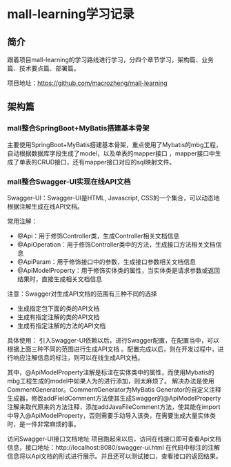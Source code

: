 # mall-learning学习记录
## 简介
跟着项目mall-learning的学习路线进行学习，分四个章节学习，架构篇、业务篇、技术要点篇、部署篇。

项目地址：https://github.com/macrozheng/mall-learning
## 架构篇
### mall整合SpringBoot+MyBatis搭建基本骨架
主要使用SpringBoot+MyBatis搭建基本骨架，重点使用了Mybatis的mbg工程，自动根据数据库字段生成了model，以及单表的mapper接口
，mapper接口中生成了单表的CRUD接口，还有mapper接口对应的sql映射文件。
### mall整合Swagger-UI实现在线API文档
Swagger-UI：Swagger-UI是HTML, Javascript, CSS的一个集合，可以动态地根据注解生成在线API文档。

常用注解：

* @Api：用于修饰Controller类，生成Controller相关文档信息
* @ApiOperation：用于修饰Controller类中的方法，生成接口方法相关文档信息
* @ApiParam：用于修饰接口中的参数，生成接口参数相关文档信息
* @ApiModelProperty：用于修饰实体类的属性，当实体类是请求参数或返回结果时，直接生成相关文档信息

注意：Swagger对生成API文档的范围有三种不同的选择
* 生成指定包下面的类的API文档
* 生成有指定注解的类的API文档
* 生成有指定注解的方法的API文档

具体使用：
引入Swagger-UI依赖以后，进行Swagger配置，在配置当中，可以根据上面三种不同的范围进行生成API文档
。配置完成以后，则在开发过程中，进行响应注解信息的标注，则可以在线生成API文档。

其中，@ApiModelProperty注解是标注在实体类中的属性，而使用Mybatis的mbg工程生成的model中如果人为的进行添加，则太麻烦了。
解决办法是使用CommentGenerator。CommentGenerator为MyBatis Generator的自定义注释生成器，修改addFieldComment方法使其生成Swagger的@ApiModelProperty注解来取代原来的方法注释，添加addJavaFileComment方法，使其能在import中导入@ApiModelProperty，否则需要手动导入该类，在需要生成大量实体类时，是一件非常麻烦的事。

访问Swagger-UI接口文档地址
项目跑起来以后，访问在线接口即可查看Api文档信息，接口地址：http://localhost:8080/swagger-ui.html
在代码中标注的注解信息将以Api文档的形式进行展示。并且还可以测试接口，查看接口的返回结果。